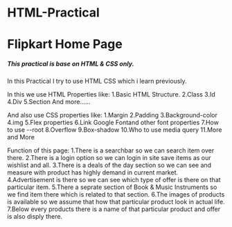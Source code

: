 # HTML-Practical
 
# Flipkart Home Page

##### This practical is base on HTML & CSS only.

In this Practical I try to use HTML CSS which i learn previously.

In this we use HTML Properties like:
1.Basic HTML Structure.
2.Class
3.Id
4.Div
5.Section
And more......

And also use CSS properties like:
1.Margin
2.Padding
3.Background-color
4.img
5.Flex properties
6.Link Google Fontand other font properties
7.How to use --root
8.Overflow
9.Box-shadow
10.Who to use media query
11.More and More

Function of this page:
1.There is a searchbar so we can search item over there.
2.There is a login option so we can login in site save items as our wishlist and all.
3.There is a deals of the day section so we can see and measure with product has highly demand in current market.
4.Advertisement is there so we can see which type of offer is there on that particular item.
5.There a seprate section of Book & Music Instruments so we find item there which is related to that section.
6.The images of products is available so we assume that how that particular product look in actual life.
7.Below every products there is a name of that particular product and offer is also disply there.
